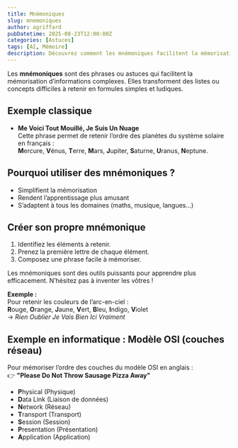 ```yaml
---
title: Mnémoniques
slug: mnemoniques
author: agriffard
pubDatetime: 2025-08-23T12:00:00Z
categories: [Astuces]
tags: [AI, Mémoire]
description: Découvrez comment les mnémoniques facilitent la mémorisation et comment créer les vôtres.
---
```


Les **mnémoniques** sont des phrases ou astuces qui facilitent la mémorisation d’informations complexes. Elles transforment des listes ou concepts difficiles à retenir en formules simples et ludiques.

## Exemple classique

- **Me Voici Tout Mouillé, Je Suis Un Nuage**  
    Cette phrase permet de retenir l’ordre des planètes du système solaire en français :  
    **M**ercure, **V**énus, **T**erre, **M**ars, **J**upiter, **S**aturne, **U**ranus, **N**eptune.

## Pourquoi utiliser des mnémoniques ?

- Simplifient la mémorisation
- Rendent l’apprentissage plus amusant
- S’adaptent à tous les domaines (maths, musique, langues…)

## Créer son propre mnémonique

1. Identifiez les éléments à retenir.
2. Prenez la première lettre de chaque élément.
3. Composez une phrase facile à mémoriser.

Les mnémoniques sont des outils puissants pour apprendre plus efficacement. N’hésitez pas à inventer les vôtres !

**Exemple :**  
Pour retenir les couleurs de l’arc-en-ciel :  
**R**ouge, **O**range, **J**aune, **V**ert, **B**leu, **I**ndigo, **V**iolet  
→ *Rien Oublier Je Vais Bien Ici Vraiment*

## Exemple en informatique : Modèle OSI (couches réseau)

Pour mémoriser l’ordre des couches du modèle OSI en anglais :  
👉 **"Please Do Not Throw Sausage Pizza Away"**

- **P**hysical (Physique)
- **D**ata Link (Liaison de données)
- **N**etwork (Réseau)
- **T**ransport (Transport)
- **S**ession (Session)
- **P**resentation (Présentation)
- **A**pplication (Application)
